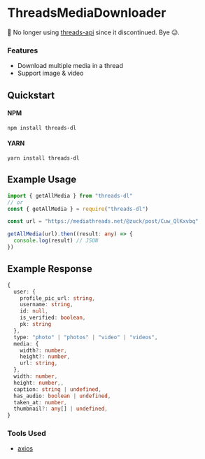 # ThreadsMediaDownloader

🚫 No longer using [threads-api](https://github.com/junhoyeo/threads-api) since it discontinued. Bye 😥.

### Features

- Download multiple media in a thread
- Support image & video

## Quickstart

#### NPM

```
npm install threads-dl
```

#### YARN

```
yarn install threads-dl
```

## Example Usage

```ts
import { getAllMedia } from "threads-dl"
// or
const { getAllMedia } = require("threads-dl")

const url = "https://mediathreads.net/@zuck/post/Cuw_QlKxvbq"

getAllMedia(url).then((result: any) => {
  console.log(result) // JSON
})
```

## Example Response

```ts
{
  user: {
    profile_pic_url: string,
    username: string,
    id: null,
    is_verified: boolean,
    pk: string
  },
  type: "photo" | "photos" | "video" | "videos",
  media: {
    width?: number,
    height?: number,
    url: string,
  },
  width: number,
  height: number,,
  caption: string | undefined,
  has_audio: boolean | undefined,
  taken_at: number,
  thumbnail?: any[] | undefined,
}

```

### Tools Used

- [axios](https://www.npmjs.com/package/axios)
